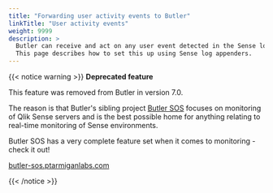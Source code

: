 ```yaml
---
title: "Forwarding user activity events to Butler"
linkTitle: "User activity events"
weight: 9999
description: >
  Butler can receive and act on any user event detected in the Sense log files.  
  This page describes how to set this up using Sense log appenders.
---
```


{{< notice warning >}}
**Deprecated feature**


This feature was removed from Butler in version 7.0.

The reason is that Butler's sibling project [Butler SOS](https://butler-sos.ptarmiganlabs.com) focuses on monitoring of Qlik Sense servers and is the best possible home for anything relating to real-time monitoring of Sense environments.

Butler SOS has a very complete feature set when it comes to monitoring - check it out!

[butler-sos.ptarmiganlabs.com](https://butler-sos.ptarmiganlabs.com)

{{< /notice >}}
